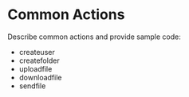 # Common Actions
Describe common actions and provide sample code:
* createuser
* createfolder
* uploadfile
* downloadfile
* sendfile
